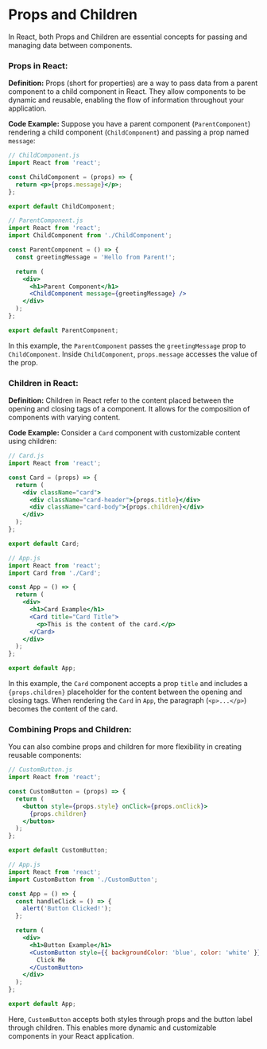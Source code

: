 # Props and Children

In React, both Props and Children are essential concepts for passing and managing data between components.

### Props in React:

**Definition:** Props (short for properties) are a way to pass data from a parent component to a child component in React. They allow components to be dynamic and reusable, enabling the flow of information throughout your application.

**Code Example:**
Suppose you have a parent component (`ParentComponent`) rendering a child component (`ChildComponent`) and passing a prop named `message`:

```jsx
// ChildComponent.js
import React from 'react';

const ChildComponent = (props) => {
  return <p>{props.message}</p>;
};

export default ChildComponent;
```

```jsx
// ParentComponent.js
import React from 'react';
import ChildComponent from './ChildComponent';

const ParentComponent = () => {
  const greetingMessage = 'Hello from Parent!';

  return (
    <div>
      <h1>Parent Component</h1>
      <ChildComponent message={greetingMessage} />
    </div>
  );
};

export default ParentComponent;
```

In this example, the `ParentComponent` passes the `greetingMessage` prop to `ChildComponent`. Inside `ChildComponent`, `props.message` accesses the value of the prop.

### Children in React:

**Definition:** Children in React refer to the content placed between the opening and closing tags of a component. It allows for the composition of components with varying content.

**Code Example:**
Consider a `Card` component with customizable content using children:

```jsx
// Card.js
import React from 'react';

const Card = (props) => {
  return (
    <div className="card">
      <div className="card-header">{props.title}</div>
      <div className="card-body">{props.children}</div>
    </div>
  );
};

export default Card;
```

```jsx
// App.js
import React from 'react';
import Card from './Card';

const App = () => {
  return (
    <div>
      <h1>Card Example</h1>
      <Card title="Card Title">
        <p>This is the content of the card.</p>
      </Card>
    </div>
  );
};

export default App;
```

In this example, the `Card` component accepts a prop `title` and includes a `{props.children}` placeholder for the content between the opening and closing tags. When rendering the `Card` in `App`, the paragraph (`<p>...</p>`) becomes the content of the card.

### Combining Props and Children:

You can also combine props and children for more flexibility in creating reusable components:

```jsx
// CustomButton.js
import React from 'react';

const CustomButton = (props) => {
  return (
    <button style={props.style} onClick={props.onClick}>
      {props.children}
    </button>
  );
};

export default CustomButton;
```

```jsx
// App.js
import React from 'react';
import CustomButton from './CustomButton';

const App = () => {
  const handleClick = () => {
    alert('Button Clicked!');
  };

  return (
    <div>
      <h1>Button Example</h1>
      <CustomButton style={{ backgroundColor: 'blue', color: 'white' }} onClick={handleClick}>
        Click Me
      </CustomButton>
    </div>
  );
};

export default App;
```

Here, `CustomButton` accepts both styles through props and the button label through children. This enables more dynamic and customizable components in your React application.
